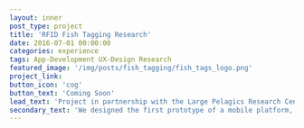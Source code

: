 ```yaml
---
layout: inner
post_type: project
title: 'RFID Fish Tagging Research'
date: 2016-07-01 00:00:00
categories: experience
tags: App-Development UX-Design Research
featured_image: '/img/posts/fish_tagging/fish_tags_logo.png'
project_link:
button_icon: 'cog'
button_text: 'Coming Soon'
lead_text: 'Project in partnership with the Large Pelagics Research Center and the Pacific Islands Fisheries Group to develop a better way to report tagged fish.'
secondary_text: 'We designed the first prototype of a mobile platform, called HI (Hawaii) Tag, to create an incentive for fishermen to participate in local tagging projects and help fisheries make better-informed decisions about management and protection of marine ecosystems.'
---
```

